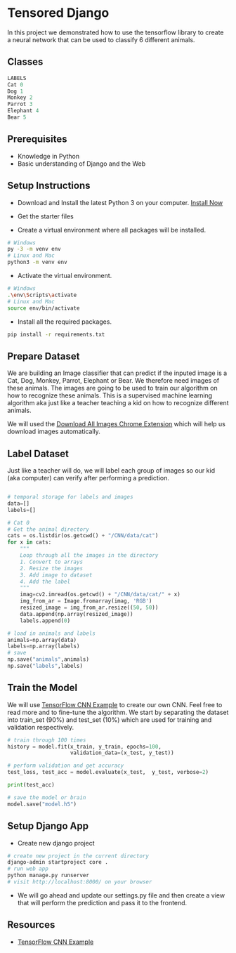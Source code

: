 # Tensored Django

In this project we demonstrated how to use the tensorflow library to create a neural network that can be used to classify 6 different animals.

## Classes

```python
LABELS
Cat 0
Dog 1
Monkey 2
Parrot 3
Elephant 4
Bear 5
```

## Prerequisites

- Knowledge in Python
- Basic understanding of Django and the Web

## Setup Instructions

- Download and Install the latest Python 3 on your computer. [Install Now](https://www.python.org/downloads/)

- Get the starter files

- Create a virtual environment where all packages will be installed.

```bash
# Windows
py -3 -m venv env
# Linux and Mac
python3 -m venv env
```

- Activate the virtual environment.

```bash
# Windows
.\env\Scripts\activate
# Linux and Mac
source env/bin/activate
```

- Install all the required packages.

```bash
pip install -r requirements.txt
```

## Prepare Dataset

We are building an Image classifier that can predict if the inputed image is a Cat, Dog, Monkey, Parrot, Elephant or Bear. We therefore need images of these animals. The images are going to be used to train our algorithm on how to recognize these animals. This is a supervised machine learning algorithm aka just like a teacher teaching a kid on how to recognize different animals.

We will used the [Download All Images Chrome Extension](chrome-extension://ifipmflagepipjokmbdecpmjbibjnakm) which will help us download images automatically.

## Label Dataset

Just like a teacher will do, we will label each group of images so our kid (aka computer) can verify after performing a prediction.

```python

# temporal storage for labels and images
data=[]
labels=[]

# Cat 0
# Get the animal directory
cats = os.listdir(os.getcwd() + "/CNN/data/cat")
for x in cats:
    """
    Loop through all the images in the directory
    1. Convert to arrays
    2. Resize the images
    3. Add image to dataset
    4. Add the label
    """
    imag=cv2.imread(os.getcwd() + "/CNN/data/cat/" + x)
    img_from_ar = Image.fromarray(imag, 'RGB')
    resized_image = img_from_ar.resize((50, 50))
    data.append(np.array(resized_image))
    labels.append(0)

# load in animals and labels
animals=np.array(data)
labels=np.array(labels)
# save
np.save("animals",animals)
np.save("labels",labels)

```

## Train the Model

We will use [TensorFlow CNN Example](https://www.tensorflow.org/tutorials/images/cnn) to create our own CNN. Feel free to read more and to fine-tune the algorithm. We start by separating the dataset into train_set (90%) and test_set (10%) which are used for training and validation respectively.

```python
# train through 100 times
history = model.fit(x_train, y_train, epochs=100,
                    validation_data=(x_test, y_test))

# perform validation and get accuracy
test_loss, test_acc = model.evaluate(x_test,  y_test, verbose=2)

print(test_acc)

# save the model or brain
model.save("model.h5")
```

## Setup Django App

- Create new django project

```bash
# create new project in the current directory
django-admin startproject core .
# run web app
python manage.py runserver
# visit http://localhost:8000/ on your browser
```

- We will go ahead and update our settings.py file and then create a view that will perform the prediction and pass it to the frontend.


## Resources

- [TensorFlow CNN Example](https://www.tensorflow.org/tutorials/images/cnn)
